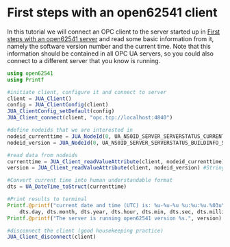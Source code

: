 # First steps with an open62541 client

In this tutorial we will connect an OPC client to the server started up in [First steps with an open62541 server](@ref)
and read some basic information from it, namely the software version number and
the current time. Note that this information should be contained in all OPC UA
servers, so you could also connect to a different server that you know is running.

```julia
using open62541
using Printf

#initiate client, configure it and connect to server
client = JUA_Client()
config = JUA_ClientConfig(client)
JUA_ClientConfig_setDefault(config)
JUA_Client_connect(client, "opc.tcp://localhost:4840")

#define nodeids that we are interested in 
nodeid_currenttime = JUA_NodeId(0, UA_NS0ID_SERVER_SERVERSTATUS_CURRENTTIME)
nodeid_version = JUA_NodeId(0, UA_NS0ID_SERVER_SERVERSTATUS_BUILDINFO_SOFTWAREVERSION)

#read data from nodeids
currenttime = JUA_Client_readValueAttribute(client, nodeid_currenttime) #Int64 which represents the number of 100 nanosecond intervals since January 1, 1601 (UTC)
version = JUA_Client_readValueAttribute(client, nodeid_version) #String containing open62541 version number

#Convert current time into human understandable format
dts = UA_DateTime_toStruct(currenttime)

#Print results to terminal
Printf.@printf("current date and time (UTC) is: %u-%u-%u %u:%u:%u.%03u\n",
    dts.day, dts.month, dts.year, dts.hour, dts.min, dts.sec, dts.milliSec)
Printf.@printf("The server is running open62541 version %s.", version)

#disconnect the client (good housekeeping practice)
JUA_Client_disconnect(client)
```
